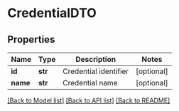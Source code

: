 # CredentialDTO

## Properties
Name | Type | Description | Notes
------------ | ------------- | ------------- | -------------
**id** | **str** | Credential identifier | [optional] 
**name** | **str** | Credential name | [optional] 

[[Back to Model list]](../README.md#documentation-for-models) [[Back to API list]](../README.md#documentation-for-api-endpoints) [[Back to README]](../README.md)

